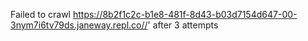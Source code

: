 Failed to crawl https://8b2f1c2c-b1e8-481f-8d43-b03d7154d647-00-3nym7i6tv79ds.janeway.repl.co//' after 3 attempts